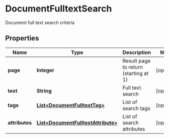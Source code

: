 

# DocumentFulltextSearch

Document full text search criteria

## Properties

| Name | Type | Description | Notes |
|------------ | ------------- | ------------- | -------------|
|**page** | **Integer** | Result page to return (starting at 1) |  [optional] |
|**text** | **String** | Full text search |  [optional] |
|**tags** | [**List&lt;DocumentFulltextTag&gt;**](DocumentFulltextTag.md) | List of search tags |  [optional] |
|**attributes** | [**List&lt;DocumentFulltextAttribute&gt;**](DocumentFulltextAttribute.md) | List of search attributes |  [optional] |



